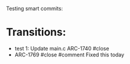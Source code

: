 Testing smart commits:

# Transitions:
- test 1: Update main.c ARC-1740 #close
- ARC-1769 #close #comment Fixed this today
